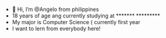 - 👋 Hi, I’m @Angelo from philippines
- 18 years of age ang currently studying at ******* *********
- My major is Computer Science ( currently first year
- I want to lern from everybody here!

<!---
kynnyk/kynnyk is a ✨ special ✨ repository because its `README.md` (this file) appears on your GitHub profile.
You can click the Preview link to take a look at your changes.
--->
